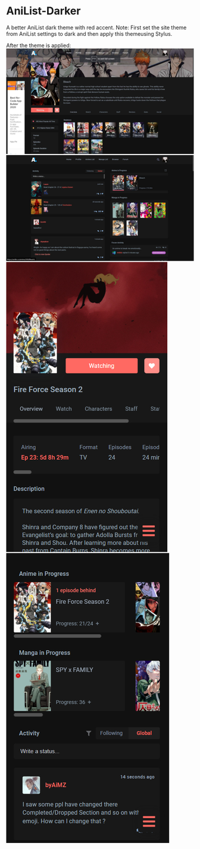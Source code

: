 # AniList-Darker
A better AniList dark theme with red accent.
Note: First set the site theme from AniList settings to dark and then apply this themeusing Stylus.

After the theme is applied:
![](imgonline-com-ua-CompressToSize-7sIIVd5UeCuzlNk.jpg)
![](imgonline-com-ua-CompressToSize-AXp42mUxPdY.jpg)
![](imgonline-com-ua-CompressToSize-g9wYe2htcor.jpg)
![](imgonline-com-ua-CompressToSize-tQaMyl8tbIsoji.jpg)
